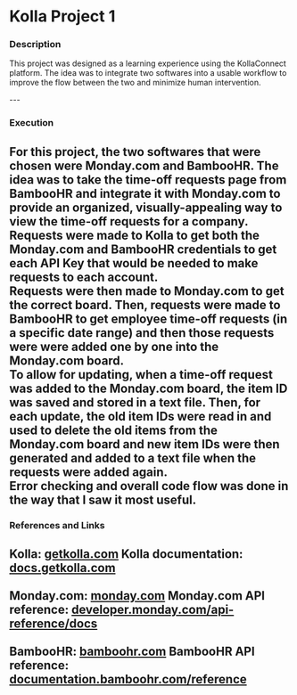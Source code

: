 # Kolla Project 1

### Description 
<p>
This project was designed as a learning experience using the KollaConnect platform. The idea was to integrate two softwares into a usable workflow to improve the flow between the two and minimize human intervention. 
</p>
---

### Execution 
For this project, the two softwares that were chosen were Monday.com and BambooHR. The idea was to take the time-off requests page from BambooHR and integrate it with Monday.com to provide an organized, visually-appealing way to view the time-off requests for a company. 
<br>
Requests were made to Kolla to get both the Monday.com and BambooHR credentials to get each API Key that would be needed to make requests to each account. 
<br>
Requests were then made to Monday.com to get the correct board. Then, requests were made to BambooHR to get employee time-off requests (in a specific date range) and then those requests were were added one by one into the Monday.com board. 
<br>
To allow for updating, when a time-off request was added to the Monday.com board, the item ID was saved and stored in a text file. Then, for each update, the old item IDs were read in and used to delete the old items from the Monday.com board and new item IDs were then generated and added to a text file when the requests were added again. 
<br>
Error checking and overall code flow was done in the way that I saw it most useful. 
--- 

### References and Links
Kolla: <a href="https://getkolla.com">getkolla.com</a>
Kolla documentation: <a href="https://docs.getkolla.com/kolla/">docs.getkolla.com</a>
<br><br>
Monday.com: <a href="https://monday.com">monday.com</a>
Monday.com API reference: <a href="https://developer.monday.com/api-reference/docs">developer.monday.com/api-reference/docs</a>
<br><br>
BambooHR: <a href="https://bamboohr.com">bamboohr.com</a>
BambooHR API reference: <a href="https://documentation.bamboohr.com/reference/">documentation.bamboohr.com/reference</a>
---
